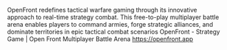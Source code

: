 OpenFront redefines tactical warfare gaming through its innovative approach to real-time strategy combat. This free-to-play multiplayer battle arena enables players to command armies, forge strategic alliances, and dominate territories in epic tactical combat scenarios OpenFront - Strategy Game | Open Front Multiplayer Battle Arena https://openfront.app

